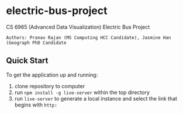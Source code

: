 # electric-bus-project
CS 6965 (Advanced Data Visualization) Electric Bus Project

`Authors: Pranav Rajan (MS Computing HCC Candidate), Jasmine Han (Geograph PhD Candidate`

## Quick Start
To get the application up and running:

1. clone repository to computer
2. run `npm install -g live-server` within the top directory
3. run `live-server` to generate a local instance and select the link that begins with `http:`
